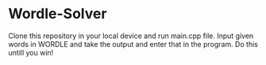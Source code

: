 # Wordle-Solver

Clone this repository in your local device and run main.cpp file.
Input given words in WORDLE and take the output and enter that in the program. Do this untill you win!

